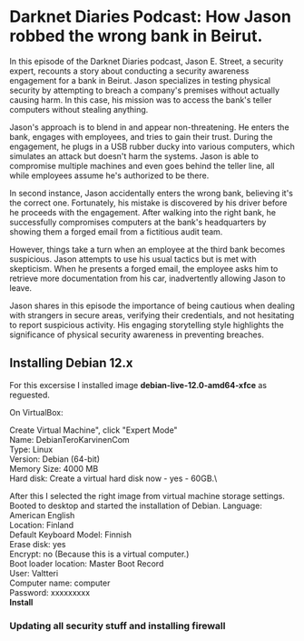 # Darknet Diaries Podcast: How Jason robbed the wrong bank in Beirut.

In this episode of the Darknet Diaries podcast, Jason E. Street, a security expert, recounts a story about conducting a security awareness engagement for a bank in Beirut. Jason specializes in testing physical security by attempting to breach a company's premises without actually causing harm. In this case, his mission was to access the bank's teller computers without stealing anything.

Jason's approach is to blend in and appear non-threatening. He enters the bank, engages with employees, and tries to gain their trust. During the engagement, he plugs in a USB rubber ducky into various computers, which simulates an attack but doesn't harm the systems. Jason is able to compromise multiple machines and even goes behind the teller line, all while employees assume he's authorized to be there.

In second instance, Jason accidentally enters the wrong bank, believing it's the correct one. Fortunately, his mistake is discovered by his driver before he proceeds with the engagement. After walking into the right bank, he successfully compromises computers at the bank's headquarters by showing them a forged email from a fictitious audit team.

However, things take a turn when an employee at the third bank becomes suspicious. Jason attempts to use his usual tactics but is met with skepticism. When he presents a forged email, the employee asks him to retrieve more documentation from his car, inadvertently allowing Jason to leave.

Jason shares in this episode the importance of being cautious when dealing with strangers in secure areas, verifying their credentials, and not hesitating to report suspicious activity. His engaging storytelling style highlights the significance of physical security awareness in preventing breaches.


## Installing Debian 12.x

For this excersise I installed image **debian-live-12.0-amd64-xfce** as reguested.

On VirtualBox:

Create Virtual Machine", click "Expert Mode"\
Name: DebianTeroKarvinenCom\
Type: Linux\
Version: Debian (64-bit)\
Memory Size: 4000 MB\
Hard disk: Create a virtual hard disk now - yes - 60GB.\

After this I selected the right image from virtual machine storage settings. Booted to desktop and started the installation of Debian.
Language: American English\
Location: Finland\
Default Keyboard Model: Finnish\
Erase disk: yes\
Encrypt: no (Because this is a virtual computer.)\
Boot loader location: Master Boot Record\
User: Valtteri\
Computer name: computer\
Password: xxxxxxxxx\
**Install**

### Updating all security stuff and installing firewall
